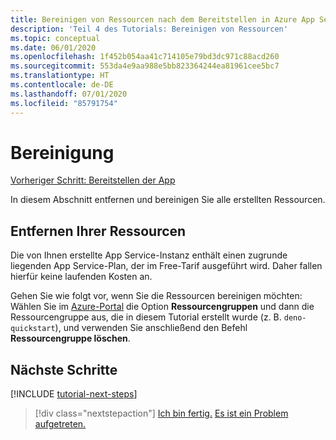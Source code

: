 ```yaml
---
title: Bereinigen von Ressourcen nach dem Bereitstellen in Azure App Service
description: 'Teil 4 des Tutorials: Bereinigen von Ressourcen'
ms.topic: conceptual
ms.date: 06/01/2020
ms.openlocfilehash: 1f452b054aa41c714105e79bd3dc971c88acd260
ms.sourcegitcommit: 553da4e9aa988e5bb823364244ea81961cee5bc7
ms.translationtype: HT
ms.contentlocale: de-DE
ms.lasthandoff: 07/01/2020
ms.locfileid: "85791754"
---
```

# <a name="clean-up"></a>Bereinigung

[Vorheriger Schritt: Bereitstellen der App](tutorial-visual-studio-code-azure-app-service-deno-03.md)

In diesem Abschnitt entfernen und bereinigen Sie alle erstellten Ressourcen.

## <a name="remove-your-resources"></a>Entfernen Ihrer Ressourcen

Die von Ihnen erstellte App Service-Instanz enthält einen zugrunde liegenden App Service-Plan, der im Free-Tarif ausgeführt wird. Daher fallen hierfür keine laufenden Kosten an.

Gehen Sie wie folgt vor, wenn Sie die Ressourcen bereinigen möchten: Wählen Sie im [Azure-Portal](https://portal.azure.com) die Option **Ressourcengruppen** und dann die Ressourcengruppe aus, die in diesem Tutorial erstellt wurde (z. B. `deno-quickstart`), und verwenden Sie anschließend den Befehl **Ressourcengruppe löschen**.

## <a name="next-steps"></a>Nächste Schritte

[!INCLUDE [tutorial-next-steps](includes/tutorial-next-steps.md)]

> [!div class="nextstepaction"]
> [Ich bin fertig.](node-howto-deploy-web-app.md) [Es ist ein Problem aufgetreten.](https://www.research.net/r/PWZWZ52?tutorial=deno-deployment-azureappservice&step=clean-up-resources)
